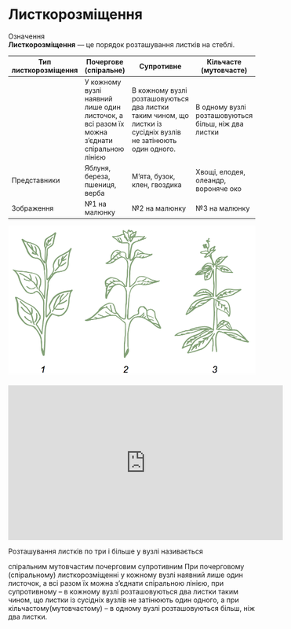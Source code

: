 
# Листкорозмiщення

<div class="eoz-wrap">
<span class="eoz">Означення</span>
<div class="eoz-text">
<b>Листкорозмiщення</b> — це порядок розташування листкiв на стеблi.
</div>
</div>

| Тип листкорозмiщення | Почергове (спiральне) | Супротивне | Кiльчасте (мутовчасте) |
| -- | -- | -- | -- |
| | У кожному вузлi наявний лише один листочок, а всi разом їх можна з’єднати спiральною лiнiєю | В кожному вузлi розташовуються два листки таким чином, що листки iз сусiднiх вузлiв не затiнюють один одного. | В одному вузлi розташовуються бiльш, нiж два листки |
| Представники | Яблуня, береза, пшениця, верба | М’ята, бузок, клен, гвоздика | Хвощi, елодея, олеандр, вороняче око|
| Зображення | №1 на малюнку | №2 на малюнку | №3 на малюнку |
![Зображення для таблиці](lystky.png)


<div class="fluidMedia">
<iframe align="center" width="560" height="315" src="https://www.youtube.com/embed/aybNaPMWi3s" frameborder="0" allowfullscreen></iframe>
</div>
<div class="popup">
</div>

<quiz>
<question text="">
    <p>Розташування листкiв по три i бiльше у вузлi називається</p>
    <answer>спiральним</answer>
    <answer correct>мутовчастим</answer>
    <answer>почерговим</answer>
    <answer>супротивним</answer>
    <explanation>
    При почерговому (спiральному) листкорозмiщеннi у кожному вузлi наявний лише один листочок, а всi разом їх можна з’єднати спiральною лiнiєю, при супротивному – в кожному вузлi розташовуються два листки таким чином, що листки iз сусiднiх вузлiв не затiнюють один одного, а при кiльчастому(мутовчастому) – в одному вузлi розташовуються бiльш, нiж два листки.
    </explanation>
</question>
</quiz>

   